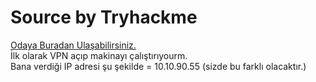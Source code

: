 # Source by Tryhackme

<a href="https://tryhackme.com/room/source" rel="nofollow">Odaya Buradan Ulaşabilirsiniz.</a> <br>
İlk olarak VPN açıp makinayı çalıştırıyourm. <br>
Bana verdiği IP adresi şu şekilde = 10.10.90.55 (sizde bu farklı olacaktır.)
